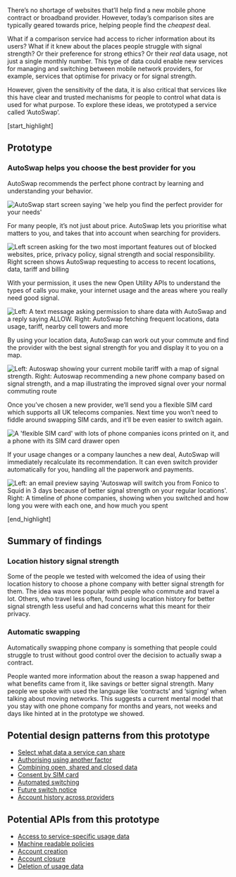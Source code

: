 There&rsquo;s no shortage of websites that&rsquo;ll help find a new mobile phone contract or broadband provider. However, today&rsquo;s comparison sites are typically geared towards price, helping people find the _cheapest_ deal.

What if a comparison service had access to richer information about its users? What if it knew about the places people struggle with signal strength? Or their preference for strong ethics? Or their _real_ data usage, not just a single monthly number. This type of data could enable new services for managing and switching between mobile network providers, for example, services that optimise for privacy or for signal strength.

However, given the sensitivity of the data, it is also critical that services like this have clear and trusted mechanisms for people to control what data is used for what purpose. To explore these ideas, we prototyped a service called &lsquo;AutoSwap&rsquo;.

[start_highlight]

## Prototype
### AutoSwap helps you choose the best provider for you

AutoSwap recommends the perfect phone contract by learning and understanding your behavior.

![AutoSwap start screen saying 'we help you find the perfect provider for your needs'](http://s3-eu-west-1.amazonaws.com/projectsbyif.com/longform/openapis.projectsbyif.com/AutoSwap_screen-1_v2.jpg)

For many people, it&rsquo;s not just about price. AutoSwap lets you prioritise what matters to you, and takes that into account when searching for providers.

![Left screen asking for the two most important features out of blocked websites, price, privacy policy, signal strength and social responsibility. Right screen shows AutoSwap requesting to access to recent locations, data, tariff and billing](http://s3-eu-west-1.amazonaws.com/projectsbyif.com/longform/openapis.projectsbyif.com/AutoSwap_screen-23_v2.jpg)

With your permission, it uses the new Open Utility APIs to understand the types of calls you make, your internet usage and the areas where you really need good signal.

![Left: A text message asking permission to share data with AutoSwap and a reply saying ALLOW. Right: AutoSwap fetching frequent locations, data usage, tariff, nearby cell towers and more](http://s3-eu-west-1.amazonaws.com/projectsbyif.com/longform/openapis.projectsbyif.com/AutoSwap_screen-45_v2.jpg)

By using your location data, AutoSwap can work out your commute and find the provider with the best signal strength for you and display it to you on a map.

![Left: Autoswap showing your current mobile tariff with a map of signal strength. Right: Autoswap recommending a new phone company based on signal strength, and a map illustrating the improved signal over your normal commuting route](http://s3-eu-west-1.amazonaws.com/projectsbyif.com/longform/openapis.projectsbyif.com/AutoSwap_screen-67_v2.jpg)

Once you&rsquo;ve chosen a new provider, we&rsquo;ll send you a flexible SIM card which supports all UK telecoms companies. Next time you won&rsquo;t need to fiddle around swapping SIM cards, and it&rsquo;ll be even easier to switch again.

![A 'flexible SIM card' with lots of phone companies icons printed on it, and a phone with its SIM card drawer open](http://s3-eu-west-1.amazonaws.com/projectsbyif.com/longform/openapis.projectsbyif.com/Flexible-SIM-card_v1.jpg)

If your usage changes or a company launches a new deal, AutoSwap will immediately recalculate its recommendation. It can even switch provider automatically for you, handling all the paperwork and payments.

![Left: an email preview saying 'Autoswap will switch you from Fonico to Squid in 3 days because of better signal strength on your regular locations'. Right: A timeline of phone companies, showing when you switched and how long you were with each one, and how much you spent](http://s3-eu-west-1.amazonaws.com/projectsbyif.com/longform/openapis.projectsbyif.com/AutoSwap_screen-89_v2.jpg)

[end_highlight]

## Summary of findings

### Location history signal strength

Some of the people we tested with welcomed the idea of using their location history to choose a phone company with better signal strength for them. The idea was more popular with people who commute and travel a lot. Others, who travel less often, found using location history for better signal strength less useful and had concerns what this meant for their privacy.

### Automatic swapping

Automatically swapping phone company is something that people could struggle to trust without good control over the decision to actually swap a contract.

People wanted more information about the reason a swap happened and what benefits came from it, like savings or better signal strength. Many people we spoke with used the language like &lsquo;contracts&rsquo; and &lsquo;signing&rsquo; when talking about moving networks. This suggests a current mental model that you stay with one phone company for months and years, not weeks and days like hinted at in the prototype we showed.

## Potential design patterns from this prototype

* [Select what data a service can share](/appendix-potential-design-patterns-for-open-apis-in-the-utilities-sector#selectwhatdataaservicecanshare)
* [Authorising using another factor](/appendix-potential-design-patterns-for-open-apis-in-the-utilities-sector#authorisingusinganotherfactor)
* [Combining open, shared and closed data](/appendix-potential-design-patterns-for-open-apis-in-the-utilities-sector#combiningopensharedandcloseddata)
* [Consent by SIM card](/appendix-potential-design-patterns-for-open-apis-in-the-utilities-sector#consentbysimcard)
* [Automated switching](/appendix-potential-design-patterns-for-open-apis-in-the-utilities-sector#automatedswitching)
* [Future switch notice](/appendix-potential-design-patterns-for-open-apis-in-the-utilities-sector#futureswitchnotice)
* [Account history across providers](/appendix-potential-design-patterns-for-open-apis-in-the-utilities-sector#accounthistoryacrossproviders)

## Potential APIs from this prototype

* [Access to service-specific usage data](/appendix-potential-open-apis-for-the-telecoms-sector#accesstoservicespecificusagedata)
* [Machine readable policies](/appendix-potential-open-apis-for-the-telecoms-sector#machinereadablepolicies)
* [Account creation](/appendix-potential-open-apis-for-the-telecoms-sector#accountcreation)
* [Account closure](/appendix-potential-open-apis-for-the-telecoms-sector#accountclosure)
* [Deletion of usage data](/appendix-potential-open-apis-for-the-telecoms-sector#deletionofusagedata)
